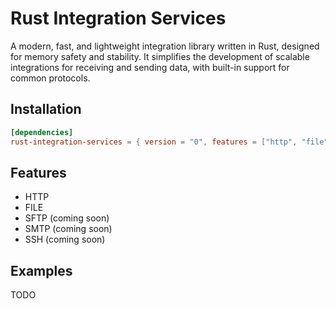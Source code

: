 # Rust Integration Services

A modern, fast, and lightweight integration library written in Rust, designed for memory safety and stability. It simplifies the development of scalable integrations for receiving and sending data, with built-in support for common protocols.

## Installation

``` toml
[dependencies]
rust-integration-services = { version = "0", features = ["http", "file"] }
```

## Features
* HTTP
* FILE
* SFTP (coming soon)
* SMTP (coming soon)
* SSH (coming soon)

## Examples

TODO
